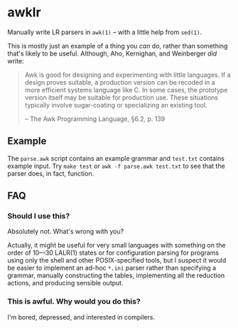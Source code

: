 # awklr

Manually write LR parsers in `awk(1)` – with a little help from `sed(1)`.

This is mostly just an example of a thing you _can_ do, rather than something
that's likely to be useful. Although, Aho, Kernighan, and Weinberger _did_
write:

> Awk is good for designing and experimenting with little languages. If a
> design proves suitable, a production version can be recoded in a more
> efficient systems language like C. In some cases, the prototype version
> itself may be suitable for production use. These situations typically involve
> sugar-coating or specializing an existing tool.
>
> – The Awk Programming Language, §6.2, p. 139

## Example

The `parse.awk` script contains an example grammar and `test.txt` contains
example input. Try `make test` or `awk -f parse.awk test.txt` to see that the
parser does, in fact, function.

## FAQ

### Should I use this?

Absolutely not. What's wrong with you?

Actually, it might be useful for very small languages with something on the
order of 10—30 LALR(1) states or for configuration parsing for programs using
only the shell and other POSIX-specified tools, but I suspect it would be
easier to implement an ad-hoc `*.ini` parser rather than specifying a grammar,
manually constructing the tables, implementing all the reduction actions, and
producing sensible output.

### This is awful. Why would you do this?

I'm bored, depressed, and interested in compilers.
